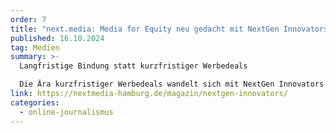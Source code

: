 ```yaml
---
order: 7
title: "next.media: Media for Equity neu gedacht mit NextGen Innovators"
published: 16.10.2024
tag: Medien
summary: >-
  Langfristige Bindung statt kurzfristiger Werbedeals

  Die Ära kurzfristiger Werbedeals wandelt sich mit NextGen Innovators (NGI), einem Unternehmen, das langfristige Partnerschaften zwischen Startups und Content-Creatoren fördert. Sarah Kübler und Sebastian Niemann nutzen dabei ihre tiefgreifenden Erfahrungen im Social Media und Influencer-Marketing.
link: https://nextmedia-hamburg.de/magazin/nextgen-innovators/
categories:
  - online-journalismus
---
```


